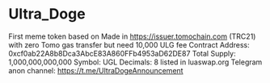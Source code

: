 # Ultra_Doge
First meme token based on Made in https://issuer.tomochain.com (TRC21) with zero Tomo gas transfer but need 10,000 ULG fee
Contract Address: 0xcf0ab22A8b8Dca3AbcE83A860FFb4953aD62DE87
Total Supply: 1,000,000,000,000  Symbol: UGL Decimals: 8
listed in luaswap.org
Telegram anon channel: https://t.me/UltraDogeAnnouncement
